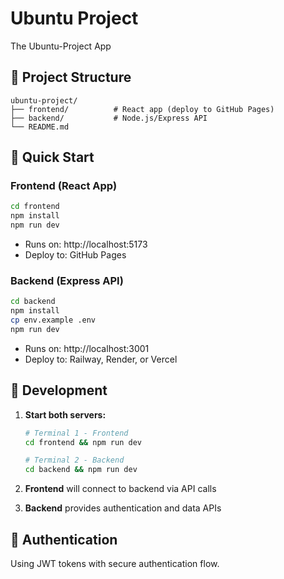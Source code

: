 # Ubuntu Project

The Ubuntu-Project App

## 📁 Project Structure

```
ubuntu-project/
├── frontend/          # React app (deploy to GitHub Pages)
├── backend/           # Node.js/Express API
└── README.md
```

## 🚀 Quick Start

### Frontend (React App)
```bash
cd frontend
npm install
npm run dev
```
- Runs on: http://localhost:5173
- Deploy to: GitHub Pages

### Backend (Express API)
```bash
cd backend
npm install
cp env.example .env
npm run dev
```
- Runs on: http://localhost:3001
- Deploy to: Railway, Render, or Vercel

## 🔧 Development

1. **Start both servers:**
   ```bash
   # Terminal 1 - Frontend
   cd frontend && npm run dev
   
   # Terminal 2 - Backend  
   cd backend && npm run dev
   ```

2. **Frontend** will connect to backend via API calls
3. **Backend** provides authentication and data APIs

## 🔐 Authentication

Using JWT tokens with secure authentication flow.
